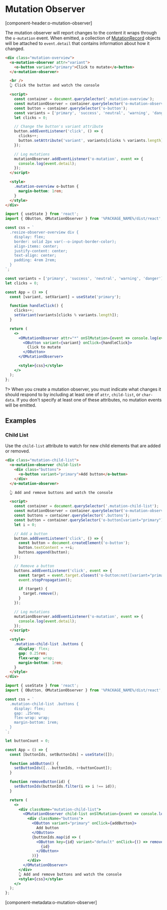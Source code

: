 # Mutation Observer

[component-header:o-mutation-observer]

The mutation observer will report changes to the content it wraps through the `o-mutation` event. When emitted, a collection of [MutationRecord](https://developer.mozilla.org/en-US/docs/Web/API/MutationRecord) objects will be attached to `event.detail` that contains information about how it changed.

```html preview
<div class="mutation-overview">
  <o-mutation-observer attr="variant">
    <o-button variant="primary">Click to mutate</o-button>
  </o-mutation-observer>

  <br />
  👆 Click the button and watch the console

  <script>
    const container = document.querySelector('.mutation-overview');
    const mutationObserver = container.querySelector('o-mutation-observer');
    const button = container.querySelector('o-button');
    const variants = ['primary', 'success', 'neutral', 'warning', 'danger'];
    let clicks = 0;

    // Change the button's variant attribute
    button.addEventListener('click', () => {
      clicks++;
      button.setAttribute('variant', variants[clicks % variants.length]);
    });

    // Log mutations
    mutationObserver.addEventListener('o-mutation', event => {
      console.log(event.detail);
    });
  </script>

  <style>
    .mutation-overview o-button {
      margin-bottom: 1rem;
    }
  </style>
</div>
```

```jsx react
import { useState } from 'react';
import { OButton, OMutationObserver } from '%PACKAGE_NAME%/dist/react';

const css = `
  .resize-observer-overview div {
    display: flex; 
    border: solid 2px var(--o-input-border-color); 
    align-items: center; 
    justify-content: center;
    text-align: center;
    padding: 4rem 2rem;
  }
`;

const variants = ['primary', 'success', 'neutral', 'warning', 'danger'];
let clicks = 0;

const App = () => {
  const [variant, setVariant] = useState('primary');

  function handleClick() {
    clicks++;
    setVariant(variants[clicks % variants.length]);
  }

  return (
    <>
      <OMutationObserver attr="*" onSlMutation={event => console.log(event.detail)}>
        <OButton variant={variant} onClick={handleClick}>
          Click to mutate
        </OButton>
      </OMutationObserver>

      <style>{css}</style>
    </>
  );
};
```

?> When you create a mutation observer, you must indicate what changes it should respond to by including at least one of `attr`, `child-list`, or `char-data`. If you don't specify at least one of these attributes, no mutation events will be emitted.

## Examples

### Child List

Use the `child-list` attribute to watch for new child elements that are added or removed.

```html preview
<div class="mutation-child-list">
  <o-mutation-observer child-list>
    <div class="buttons">
      <o-button variant="primary">Add button</o-button>
    </div>
  </o-mutation-observer>

  👆 Add and remove buttons and watch the console

  <script>
    const container = document.querySelector('.mutation-child-list');
    const mutationObserver = container.querySelector('o-mutation-observer');
    const buttons = container.querySelector('.buttons');
    const button = container.querySelector('o-button[variant="primary"]');
    let i = 0;

    // Add a button
    button.addEventListener('click', () => {
      const button = document.createElement('o-button');
      button.textContent = ++i;
      buttons.append(button);
    });

    // Remove a button
    buttons.addEventListener('click', event => {
      const target = event.target.closest('o-button:not([variant="primary"])');
      event.stopPropagation();

      if (target) {
        target.remove();
      }
    });

    // Log mutations
    mutationObserver.addEventListener('o-mutation', event => {
      console.log(event.detail);
    });
  </script>

  <style>
    .mutation-child-list .buttons {
      display: flex;
      gap: 0.25rem;
      flex-wrap: wrap;
      margin-bottom: 1rem;
    }
  </style>
</div>
```

```jsx react
import { useState } from 'react';
import { OButton, OMutationObserver } from '%PACKAGE_NAME%/dist/react';

const css = `
  .mutation-child-list .buttons {
    display: flex;
    gap: .25rem;
    flex-wrap: wrap;
    margin-bottom: 1rem;
  }
`;

let buttonCount = 0;

const App = () => {
  const [buttonIds, setButtonIds] = useState([]);

  function addButton() {
    setButtonIds([...buttonIds, ++buttonCount]);
  }

  function removeButton(id) {
    setButtonIds(buttonIds.filter(i => i !== id));
  }

  return (
    <>
      <div className="mutation-child-list">
        <OMutationObserver child-list onSlMutation={event => console.log(event.detail)}>
          <div className="buttons">
            <OButton variant="primary" onClick={addButton}>
              Add button
            </OButton>
            {buttonIds.map(id => (
              <OButton key={id} variant="default" onClick={() => removeButton(id)}>
                {id}
              </OButton>
            ))}
          </div>
        </OMutationObserver>
      </div>
      👆 Add and remove buttons and watch the console
      <style>{css}</style>
    </>
  );
};
```

[component-metadata:o-mutation-observer]
